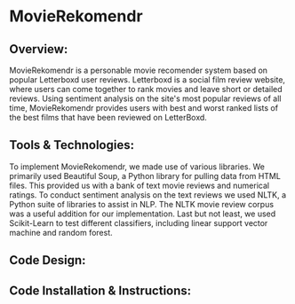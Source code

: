 # MovieRekomendr

## Overview:
MovieRekomendr is a personable movie recomender system based on popular Letterboxd user reviews. Letterboxd is a social film review website, where users can come together to rank movies and leave short or detailed reviews. Using sentiment analysis on the site's most popular reviews of all time, MovieRekomendr provides users with best and worst ranked lists of the best films that have been reviewed on LetterBoxd. 

## Tools & Technologies:
To implement MovieRekomendr, we made use of various libraries. We primarily used Beautiful Soup, a Python library for pulling data from HTML files. This provided us with a bank of text movie reviews and numerical ratings. To conduct sentiment analysis on the text reviews we used NLTK, a Python suite of libraries to assist in NLP. The NLTK movie review corpus was a useful addition for our implementation. Last but not least, we used Scikit-Learn to test different classifiers, including linear support vector machine and random forest. 

## Code Design:

## Code Installation & Instructions:
